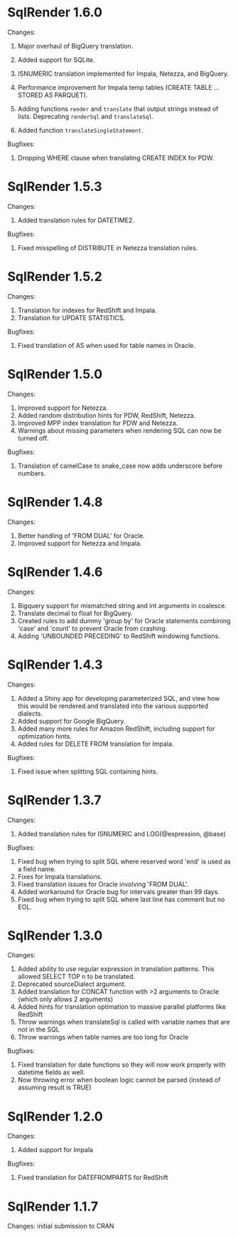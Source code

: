 SqlRender 1.6.0
===============

Changes:

1. Major overhaul of BigQuery translation.

2. Added support for SQLite.

3. ISNUMERIC translation implemented for Impala, Netezza, and BigQuery.

4. Performance improvement for Impala temp tables (CREATE TABLE ... STORED AS PARQUET).

5. Adding functions `render` and `translate` that output strings instead of lists. Deprecating `renderSql` and `translateSql`.

6. Added function `translateSingleStatement`.

Bugfixes:

1. Dropping WHERE clause when translating CREATE INDEX for PDW.


SqlRender 1.5.3
===============

Changes:

1. Added translation rules for DATETIME2.

Bugfixes:

1. Fixed misspelling of DISTRIBUTE in Netezza translation rules.

SqlRender 1.5.2
===============

Changes:

1. Translation for indexes for RedShift and Impala.
2. Translation for UPDATE STATISTICS.

Bugfixes:

1. Fixed translation of AS when used for table names in Oracle.

SqlRender 1.5.0
================

Changes:

1. Improved support for Netezza.
2. Added random distribution hints for PDW, RedShift, Netezza.
3. Improved MPP index translation for PDW and Netezza.
4. Warnings about missing parameters when rendering SQL can now be turned off.

Bugfixes:

1. Translation of camelCase to snake_case now adds underscore before numbers.

SqlRender 1.4.8
================

Changes: 

1. Better handling of 'FROM DUAL' for Oracle.
2. Improved support for Netezza and Impala.

SqlRender 1.4.6
================

Changes: 

1. Bigquery support for mismatched string and int arguments in coalesce.
2. Translate decimal to float for BigQuery.
3. Created rules to add dummy 'group by' for Oracle statements combining 'case' and 'count' to prevent Oracle from crashing.
4. Adding 'UNBOUNDED PRECEDING' to RedShift windowing functions.


SqlRender 1.4.3
================

Changes: 

1. Added a Shiny app for developing parameterized SQL, and view how this would be rendered and translated into the various supported dialects.
2. Added support for Google BigQuery.
3. Added many more rules for Amazon RedShift, including support for optimization hints.
4. Added rules for DELETE FROM translation for Impala.

Bugfixes:

1. Fixed issue when splitting SQL containing hints.


SqlRender 1.3.7
================

Changes: 

1. Added translation rules for ISNUMERIC and LOG(@expression, @base)


Bugfixes:

1. Fixed bug when trying to split SQL where reserved word 'end' is used as a field name.
2. Fixes for Impala translations.
3. Fixed translation issues for Oracle involving 'FROM DUAL'.
4. Added workaround for Oracle bug for intervals greater than 99 days.
5. Fixed bug when trying to split SQL where last line has comment but no EOL.


SqlRender 1.3.0
================

Changes: 

1. Added ability to use regular expression in translation patterns. This allowed SELECT TOP n to be translated.
2. Deprecated sourceDialect argument.
3. Added translation for CONCAT function with >2 arguments to Oracle (which only allows 2 arguments)
4. Added hints for translation optimation to massive parallel platforms like RedShift
5. Throw warnings when translateSql is called with variable names that are not in the SQL
6. Throw warnings when table names are too long for Oracle


Bugfixes:

1. Fixed translation for date functions so they will now work properly with datetime fields as well.
2. Now throwing error when boolean logic cannot be parsed (instead of assuming result is TRUE)


SqlRender 1.2.0
================

Changes: 

1. Added support for Impala

Bugfixes:

1. Fixed translation for DATEFROMPARTS for RedShift


SqlRender 1.1.7
================

Changes: initial submission to CRAN
